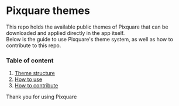 # Pixquare themes
This repo holds the available public themes of Pixquare that can be downloaded and applied directly in the app itself.<br/>
Below is the guide to use Pixquare's theme system, as well as how to contribute to this repo.

### Table of content
1. [Theme structure](./theme_structure.md)
2. [How to use](./how_to_use.md)
3. [How to contribute](./how_to_contribute.md)

Thank you for using Pixquare
